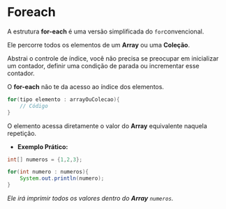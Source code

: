 # Foreach

A estrutura **for-each** é uma versão simplificada do `for`convencional.

Ele percorre todos os elementos de um **Array** ou uma **Coleção**.

Abstrai o controle de índice, você não precisa se preocupar em inicializar um contador, definir uma condição de parada ou incrementar esse contador.

O **for-each** não te da acesso ao índice dos elementos.

```Java
for(tipo elemento : arrayOuColecao){
	// Código
}
```

O elemento acessa diretamente o valor do **Array** equivalente naquela repetição.

- **Exemplo Prático:**
```Java
int[] numeros = {1,2,3};

for(int numero : numeros){
	System.out.println(numero);
}
```
*Ele irá imprimir todos os valores dentro do **Array** `numeros`.*

